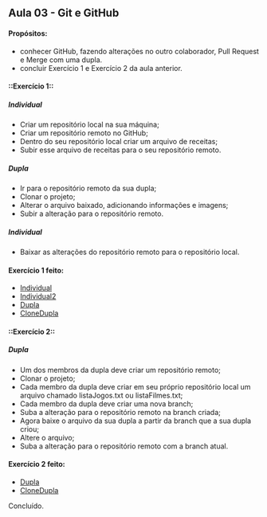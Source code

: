 ## Aula 03 - Git e GitHub

#### Propósitos: 
- conhecer GitHub, fazendo alterações no outro colaborador, Pull Request e Merge com uma dupla. 
- concluir Exercício 1 e Exercício 2 da aula anterior.

#### ::Exercício 1::
##### Individual 
- Criar um repositório local na sua máquina; 
- Criar um repositório remoto no GitHub; 
- Dentro do seu repositório local criar um arquivo de receitas;
- Subir esse arquivo de receitas para o seu repositório remoto.

##### Dupla
- Ir para o repositório remoto da sua dupla;
- Clonar o projeto;
- Alterar o arquivo baixado, adicionando informações e imagens;
- Subir a alteração para o repositório remoto.

##### Individual
- Baixar as alterações do repositório remoto para o repositório local.

#### Exercício 1 feito: 
- [Individual](https://github.com/Leoplugged/ZUP-aula02_Git/blob/6a9664a62bc353869cf419ca04a9eb7f4ec4e0a6/aula02_exercicio1Individual.txt)
- [Individual2](https://github.com/Leoplugged/ZUP-aula03_Git-ex1Individual2/blob/be867a4b285781e9004a2d5490555e3a0654a279/andro-id-meda.txt)
- [Dupla](https://github.com/Leoplugged/ZUP-aula03_Git-ex1Dupla.git)
- [CloneDupla](https://github.com/Adriano-konig/atividadeDupla_25_03.git)

#### ::Exercício 2::
##### Dupla
- Um dos membros da dupla deve criar um repositório remoto;
- Clonar o projeto;
- Cada membro da dupla deve criar em seu próprio repositório local um arquivo chamado listaJogos.txt ou listaFilmes.txt;
- Cada membro da dupla deve criar uma nova branch;
- Suba a alteração para o repositório remoto na branch criada;
- Agora baixe o arquivo da sua dupla a partir da branch que a sua dupla criou;
- Altere o arquivo;
- Suba a alteração para o repositório remoto com a branch atual.

#### Exercício 2 feito: 
- [Dupla](https://github.com/Leoplugged/ZUP-aula03_Git-ex2Dupla.git)
- [CloneDupla](https://github.com/Adriano-konig/aulaHojeExercicio2/blob/master/listaJogos.txt)

Concluído.
